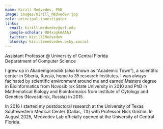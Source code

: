 ```yaml
---
name: Kirill Medvedev, PhD
image: images/Kirill_Medvedev.jpg
role: principal-investigator
links:
  email: kirill.medvedev@ucf.edu
  google-scholar: U84xagkAAAAJ
  twitter: KirillEMedvedev
  bluesky: kirillemedvedev.bsky.social
---
```


Assistant Professor @ University of Central Florida <br>
Deparatment of Computer Science <br>

I grew up in Akademgorodok (also known as “Academic Town”), a scientific center in Siberia, Russia, home to 35 research institutes. I was always facinated by scientific environment around me and earned Masters degree in Bioinformatics from Novosibirsk State University in 2010 and PhD in Mathematical Biology and Bioinformaics from Institute of Cytology and Genetics (Novosibirsk, Russia) in 2015.

In 2016 I started my postdoctoral research at the University of Texas Southwestern Medical Center (Dallas, TX) with Professor Nick Grishin. In August 2025, Medvedev Lab officially opened at the University of Central Florida.

